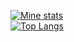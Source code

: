 [![Mine stats](https://github-readme-stats.vercel.app/api?username=RublevD&show_icons=true&theme=gruvbox)](https://github.com/RublevD)
<br />
[![Top Langs](https://github-readme-stats.vercel.app/api/top-langs/?username=RublevD&show_icons=true&theme=gruvbox)](https://github.com/RublevD)
<!--
**RublevD/RublevD** is a ✨ _special_ ✨ repository because its `README.md` (this file) appears on your GitHub profile.

Here are some ideas to get you started:

- 🔭 I’m currently working on ...
- 🌱 I’m currently learning ...
- 👯 I’m looking to collaborate on ...
- 🤔 I’m looking for help with ...
- 💬 Ask me about ...
- 📫 How to reach me: ...
- 😄 Pronouns: ...
- ⚡ Fun fact: ...
-->
